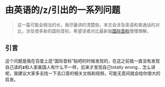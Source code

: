 # 由英语的/z/引出的一系列问题

> 这一篇可能会相当的长，我尽量讲的清楚些。本文会涉及英语和普通话的对比，涉及很多新的国际音标，希望读者对比最新版[国际音标](https://baike.baidu.com/pic/%E5%9B%BD%E9%99%85%E9%9F%B3%E6%A0%87/804946/0/1e30e924b899a901a3144ae117950a7b0308f5c0?fr=lemma&ct=single#aid=0&pic=1e30e924b899a901a3144ae117950a7b0308f5c0)慢慢理解。

## 引言

这个问题是我在百度上逛“国际音标”贴吧的时候发现的，在这之前我一直没有发现自己读的**z**和人家美国人有什么不一样，后来才发现自己totally wrong...   怎么讲呢，我建议大家多去找一下去口音的相关文档和视频，可能无意间就会给你很大的启发。


